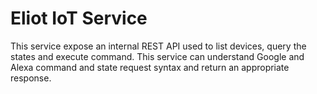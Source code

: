 # Eliot IoT Service

This service expose an internal REST API used to list devices, query the states and execute command. This service can understand Google and Alexa command and state request syntax and return an appropriate response.
